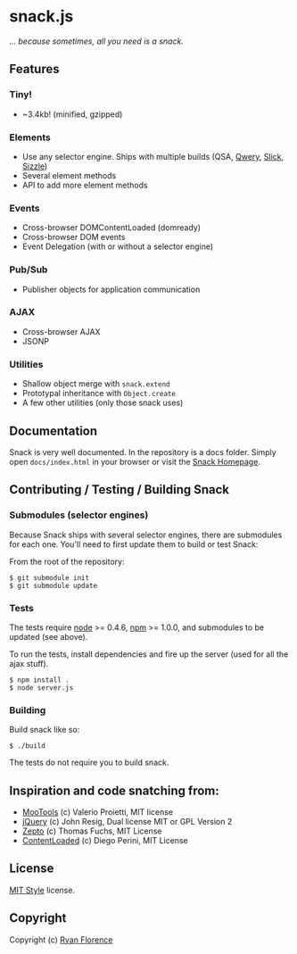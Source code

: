 snack.js
========

_... because sometimes, all you need is a snack._

Features
--------

### Tiny!

- ~3.4kb! (minified, gzipped)

### Elements

- Use any selector engine. Ships with multiple builds (QSA, [Qwery](https://github.com/ded/qwery), [Slick](https://github.com/mootools/slick), [Sizzle](http://sizzlejs.com/))
- Several element methods
- API to add more element methods

### Events

- Cross-browser DOMContentLoaded (domready)
- Cross-browser DOM events
- Event Delegation (with or without a selector engine)

### Pub/Sub

- Publisher objects for application communication

### AJAX

- Cross-browser AJAX
- JSONP

### Utilities

- Shallow object merge with `snack.extend`
- Prototypal inheritance with `Object.create`
- A few other utilities (only those snack uses)

Documentation
-------------

Snack is very well documented. In the repository is a docs folder.
Simply open `docs/index.html` in your browser or visit the [Snack Homepage](http://snackjs.com).

Contributing / Testing / Building Snack
---------------------------------------

### Submodules (selector engines)

Because Snack ships with several selector engines, there are submodules
for each one.  You'll need to first update them to build or test Snack:

From the root of the repository:

    $ git submodule init
    $ git submodule update

### Tests

The tests require [node](http://nodejs.org/) >= 0.4.6, [npm](http://npmjs.org) >= 1.0.0, and submodules to be updated (see above).

To run the tests, install dependencies and fire up the server (used for all
the ajax stuff).

    $ npm install .
    $ node server.js

### Building

Build snack like so:

    $ ./build

The tests do not require you to build snack.

Inspiration and code snatching from:
------------------------------------

- [MooTools](http://mootools.net) (c) Valerio Proietti, MIT license
- [jQuery](http://jquery.com)  (c) John Resig, Dual license MIT or GPL Version 2
- [Zepto](https://github.com/madrobby/zepto) (c) Thomas Fuchs, MIT License
- [ContentLoaded](http://javascript.nwbox.com/ContentLoaded/) (c) Diego Perini, MIT License

License
-------

[MIT Style](http://creativecommons.org/licenses/MIT/) license.

Copyright
---------

Copyright (c) [Ryan Florence](http://ryanflorence.com)